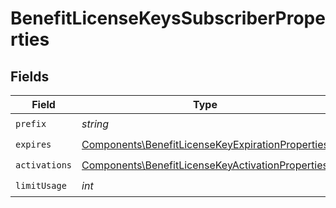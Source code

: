 # BenefitLicenseKeysSubscriberProperties


## Fields

| Field                                                                                                                | Type                                                                                                                 | Required                                                                                                             | Description                                                                                                          |
| -------------------------------------------------------------------------------------------------------------------- | -------------------------------------------------------------------------------------------------------------------- | -------------------------------------------------------------------------------------------------------------------- | -------------------------------------------------------------------------------------------------------------------- |
| `prefix`                                                                                                             | *string*                                                                                                             | :heavy_check_mark:                                                                                                   | N/A                                                                                                                  |
| `expires`                                                                                                            | [Components\BenefitLicenseKeyExpirationProperties](../../Models/Components/BenefitLicenseKeyExpirationProperties.md) | :heavy_check_mark:                                                                                                   | N/A                                                                                                                  |
| `activations`                                                                                                        | [Components\BenefitLicenseKeyActivationProperties](../../Models/Components/BenefitLicenseKeyActivationProperties.md) | :heavy_check_mark:                                                                                                   | N/A                                                                                                                  |
| `limitUsage`                                                                                                         | *int*                                                                                                                | :heavy_check_mark:                                                                                                   | N/A                                                                                                                  |